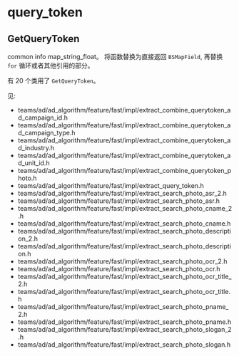 # query_token

## GetQueryToken

common info map_string_float。
将函数替换为直接返回 `BSMapField`, 再替换 `for` 循环或者其他引用的部分。

有 20 个类用了 `GetQueryToken`。

见:

- teams/ad/ad_algorithm/feature/fast/impl/extract_combine_querytoken_ad_campaign_id.h
- teams/ad/ad_algorithm/feature/fast/impl/extract_combine_querytoken_ad_campaign_type.h
- teams/ad/ad_algorithm/feature/fast/impl/extract_combine_querytoken_ad_industry.h
- teams/ad/ad_algorithm/feature/fast/impl/extract_combine_querytoken_ad_unit_id.h
- teams/ad/ad_algorithm/feature/fast/impl/extract_combine_querytoken_photo.h
- teams/ad/ad_algorithm/feature/fast/impl/extract_query_token.h
- teams/ad/ad_algorithm/feature/fast/impl/extract_search_photo_asr_2.h
- teams/ad/ad_algorithm/feature/fast/impl/extract_search_photo_asr.h
- teams/ad/ad_algorithm/feature/fast/impl/extract_search_photo_cname_2.h
- teams/ad/ad_algorithm/feature/fast/impl/extract_search_photo_cname.h
- teams/ad/ad_algorithm/feature/fast/impl/extract_search_photo_description_2.h
- teams/ad/ad_algorithm/feature/fast/impl/extract_search_photo_description.h
- teams/ad/ad_algorithm/feature/fast/impl/extract_search_photo_ocr_2.h
- teams/ad/ad_algorithm/feature/fast/impl/extract_search_photo_ocr.h
- teams/ad/ad_algorithm/feature/fast/impl/extract_search_photo_ocr_title_2.h
- teams/ad/ad_algorithm/feature/fast/impl/extract_search_photo_ocr_title.h
- teams/ad/ad_algorithm/feature/fast/impl/extract_search_photo_pname_2.h
- teams/ad/ad_algorithm/feature/fast/impl/extract_search_photo_pname.h
- teams/ad/ad_algorithm/feature/fast/impl/extract_search_photo_slogan_2.h
- teams/ad/ad_algorithm/feature/fast/impl/extract_search_photo_slogan.h
